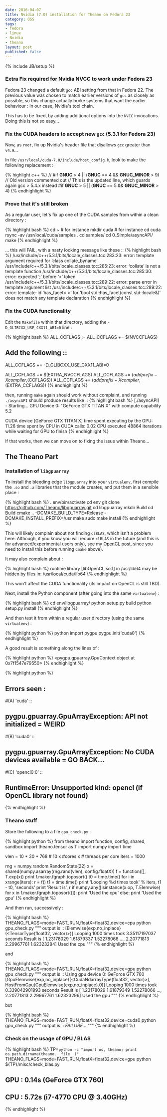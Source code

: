 ```yaml
---
date: 2016-04-07
title: Nvidia (7.0) installation for Theano on Fedora 23
category: OSS
tags:
- fedora
- linux
- Nvidia
- theano
layout: post
published: false
---
```

{% include JB/setup %}

### Extra Fix required for Nvidia NVCC to work under Fedora 23

Fedora 23 changed a default ```gcc``` ABI setting from that in Fedora 22.  The previous value
was chosen to match earlier versions of ```gcc``` as closely as possible, so this 
change actually broke systems that want the earlier behaviour : In our case, Nvidia's tool chain.

This has to be fixed, by adding additional options into the ```NVCC``` invocations.  Doing this
is not so easy...


### Fix the CUDA headers to accept new ```gcc``` (5.3.1 for Fedora 23)

Now, as ```root```, fix up Nvidia's header file that disallows ``gcc`` greater than ``v4.9``...

In file ``/usr/local/cuda-7.0/include/host_config.h``, look to make the following replacement : 

{% highlight c++ %}
// #if __GNUC__ > 4 || (__GNUC__ == 4 && __GNUC_MINOR__ > 9)  // Old version commented out
// This is the updated line, which guards again gcc > 5.4.x instead
#if __GNUC__ > 5 || (__GNUC__ == 5 && __GNUC_MINOR__ > 4)
{% endhighlight %}


### Prove that it's still broken

As a regular user, let's fix up one of the CUDA samples from within a clean directory :

{% highlight bash %}
cd ~        # for instance
mkdir cuda  # for instance
cd cuda
rsync -av /usr/local/cuda/samples .
cd samples/
cd 0_Simple/asyncAPI/
make
{% endhighlight %}

... this will FAIL, with a nasty looking message like these ::
{% highlight bash %}
/usr/include/c++/5.3.1/bits/locale_classes.tcc:283:23: error: template argument required for ‘class collate_byname’
/usr/include/c++/5.3.1/bits/locale_classes.tcc:285:23: error: ‘collate’ is not a template function
/usr/include/c++/5.3.1/bits/locale_classes.tcc:285:30: error: expected ‘;’ before ‘<’ token
/usr/include/c++/5.3.1/bits/locale_classes.tcc:289:22: error: parse error in template argument list
/usr/include/c++/5.3.1/bits/locale_classes.tcc:289:22: error: template-id ‘has_facet<<expression error> >’ for ‘bool std::has_facet(const std::locale&)’ does not match any template declaration
{% endhighlight %}


### Fix the CUDA functionality

Edit the ```Makefile``` within that directory, adding the ```-D_GLIBCXX_USE_CXX11_ABI=0``` line : 

{% highlight bash %}
ALL_CCFLAGS :=
ALL_CCFLAGS += $(NVCCFLAGS)

## Add the following ::
ALL_CCFLAGS += -D_GLIBCXX_USE_CXX11_ABI=0 

ALL_CCFLAGS += $(EXTRA_NVCCFLAGS)
ALL_CCFLAGS += $(addprefix -Xcompiler ,$(CCFLAGS))
ALL_CCFLAGS += $(addprefix -Xcompiler ,$(EXTRA_CCFLAGS))
{% endhighlight %}

then, running ```make``` again should work without complaint, and running ```./asyncAPI``` should produce results like ::
{% highlight bash %}
[./asyncAPI] - Starting...
GPU Device 0: "GeForce GTX TITAN X" with compute capability 5.2

CUDA device [GeForce GTX TITAN X]
time spent executing by the GPU: 11.26
time spent by CPU in CUDA calls: 0.02
CPU executed 48864 iterations while waiting for GPU to finish
{% endhighlight %}

If that works, then we can move on to fixing the issue within Theano...



## The Theano Part

###  Installation of ``libgpuarray``

To install the bleeding edge ``libgpuarray`` into your ``virtualenv``, first 
compile the ``.so`` and ``.a`` libraries that the module creates, 
and put them in a sensible place :

{% highlight bash %}
. env/bin/activate
cd env
git clone https://github.com/Theano/libgpuarray.git
cd libgpuarray
mkdir Build
cd Build
cmake .. -DCMAKE_BUILD_TYPE=Release -DCMAKE_INSTALL_PREFIX=/usr
make
sudo make install
{% endhighlight %}

This will likely complain about not finding ``clBLAS``, which isn't a problem here.
Although, if you know you will require ``clBLAS`` in the future 
(and this is for advanced/experimental users only),
see my [OpenCL post](http://blog.mdda.net/oss/2014/11/02/building-clblas/), 
since you need to install this before running ``cmake`` above).

It may also complain about :

{% highlight bash %}
    runtime library [libOpenCL.so.1] in /usr/lib64 may be hidden by files in:
      /usr/local/cuda/lib64
{% endhighlight %}

This won't affect the CUDA functionality (its impact on OpenCL is still TBD).

Next, install the Python component (after going into the same ``virtualenv``) : 

{% highlight bash %}
cd env/libgpuarray/
python setup.py build
python setup.py install
{% endhighlight %}

And then test it from within a regular user directory (using the same ``virtualenv``) :

{% highlight python %}
python
import pygpu
pygpu.init('cuda0')
{% endhighlight %}

A good result is something along the lines of :

{% highlight python %}
<pygpu.gpuarray.GpuContext object at 0x7f1547e79550>
{% endhighlight %}

{% highlight python %}
## Errors seen :
#(A) 'cuda'      :: 
##  pygpu.gpuarray.GpuArrayException: API not initialized = WEIRD

#(B) 'cuda0'     :: 
##  pygpu.gpuarray.GpuArrayException: No CUDA devices available = GO BACK...

#(C) 'opencl0:0' :: 
##  RuntimeError: Unsupported kind: opencl (if OpenCL library not found)
{% endhighlight %}


### Theano stuff

Store the following to a file ``gpu_check.py`` : 

{% highlight python %}
from theano import function, config, shared, sandbox
import theano.tensor as T
import numpy
import time

vlen = 10 * 30 * 768  # 10 x #cores x # threads per core
iters = 1000

rng = numpy.random.RandomState(22)
x = shared(numpy.asarray(rng.rand(vlen), config.floatX))
f = function([], T.exp(x))
print f.maker.fgraph.toposort()
t0 = time.time()
for i in xrange(iters):
    r = f()
t1 = time.time()
print 'Looping %d times took' % iters, t1 - t0, 'seconds'
print 'Result is', r
if numpy.any([isinstance(x.op, T.Elemwise) for x in f.maker.fgraph.toposort()]):
    print 'Used the cpu'
else:
    print 'Used the gpu'
{% endhighlight %}

And then run, successively :

{% highlight bash %}
THEANO_FLAGS=mode=FAST_RUN,floatX=float32,device=cpu   python gpu_check.py
""" output is ::
[Elemwise{exp,no_inplace}(<TensorType(float32, vector)>)]
Looping 1000 times took 3.35117197037 seconds
Result is [ 1.23178029  1.61879337  1.52278066 ...,  2.20771813  2.29967761 1.62323284]
Used the cpu
"""
{% endhighlight %}

and 

{% highlight bash %}
THEANO_FLAGS=mode=FAST_RUN,floatX=float32,device=gpu   python gpu_check.py
""" output is ::
Using gpu device 0: GeForce GTX 760
[GpuElemwise{exp,no_inplace}(<CudaNdarrayType(float32, vector)>), HostFromGpu(GpuElemwise{exp,no_inplace}.0)]
Looping 1000 times took 0.339042901993 seconds
Result is [ 1.23178029  1.61879349  1.52278066 ...,  2.20771813  2.29967761 1.62323296]
Used the gpu
"""
{% endhighlight %}

but 

{% highlight bash %}
THEANO_FLAGS=mode=FAST_RUN,floatX=float32,device=cuda0   python gpu_check.py
""" output is ::
*FAILURE...*
"""
{% endhighlight %}


### Check on the usage of GPU / BLAS

{% highlight bash %}
TP=`python -c "import os, theano; print os.path.dirname(theano.__file__)"`
THEANO_FLAGS=mode=FAST_RUN,floatX=float32,device=gpu python ${TP}/misc/check_blas.py

## GPU : 0.14s (GeForce GTX 760)
## CPU : 5.72s (i7-4770 CPU @ 3.40GHz)
{% endhighlight %}

